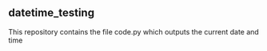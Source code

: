 
## datetime_testing

This repository contains the file code.py which outputs the current date and time